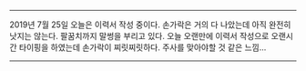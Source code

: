 * * *
2019년 7월 25일
오늘은 이력서 작성 중이다. 
손가락은 거의 다 나았는데 아직 완전히 낫지는 않는다. 
팔꿈치까지 말썽을 부리고 있다. 
오늘 오랜만에 이력서 작성으로 오랜시간 타이핑을 하였는데 손가락이 찌릿찌릿하다. 
주사를 맞아야할 것 같은 느낌...
* * *